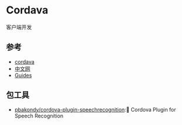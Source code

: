 # Cordava

客户端开发

## 参考

* [cordava](http://cordova.apache.org/)
* [中文网](http://cordova.axuer.com/)
* [Guides](http://cordova.apache.org/docs/en/5.0.0/)

## 包工具

* [pbakondy/cordova-plugin-speechrecognition](https://github.com/pbakondy/cordova-plugin-speechrecognition):🎤 Cordova Plugin for Speech Recognition
